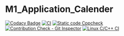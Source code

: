 # M1_Application_Calender

[![Codacy Badge](https://api.codacy.com/project/badge/Grade/fb59911eded449e98ca67f888825c6a3)](https://app.codacy.com/gh/40020851/M1_Application_Calender?utm_source=github.com&utm_medium=referral&utm_content=40020851/M1_Application_Calender&utm_campaign=Badge_Grade_Settings)
[![CI](https://github.com/40020851/M1_Application_Calender/actions/workflows/main.yml/badge.svg)](https://github.com/40020851/M1_Application_Calender/actions/workflows/main.yml)
[![Static code Cppcheck](https://github.com/40020851/M1_Application_Calender/actions/workflows/cppcheck.yml/badge.svg)](https://github.com/40020851/M1_Application_Calender/actions/workflows/cppcheck.yml)
[![Contribution Check - Git Inspector](https://github.com/40020851/M1_Application_Calender/actions/workflows/gitinspector.yml/badge.svg)](https://github.com/40020851/M1_Application_Calender/actions/workflows/gitinspector.yml)
[![Linux C/C++ CI](https://github.com/40020851/M1_Application_Calender/actions/workflows/blank.yml/badge.svg)](https://github.com/40020851/M1_Application_Calender/actions/workflows/blank.yml)
